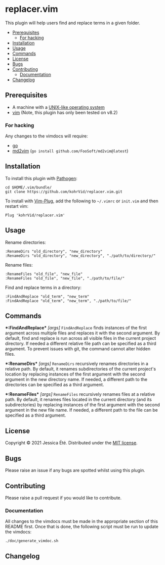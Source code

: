 # replacer.vim

This plugin will help users find and replace terms in a given folder.

<!-- vim-markdown-toc GFM -->

* [Prerequisites](#prerequisites)
  * [For hacking](#for-hacking)
* [Installation](#installation)
* [Usage](#usage)
* [Commands](#commands)
* [License](#license)
* [Bugs](#bugs)
* [Contributing](#contributing)
  * [Documentation](#documentation)
* [Changelog](#changelog)

<!-- vim-markdown-toc -->

## Prerequisites

* A machine with a [UNIX-like operating system](https://en.wikipedia.org/wiki/Unix)
* [vim](https://www.vim.org/) (Note, this plugin has only been tested on v8.2)

### For hacking

Any changes to the vimdocs will require:

  * [go](https://golang.org)
  * [md2vim](https://github.com/FooSoft/md2vim) (`go install github.com/FooSoft/md2vim@latest`)

## Installation

To install this plugin with [Pathogen](https://github.com/tpope/vim-pathogen):

    cd $HOME/.vim/bundle/
    git clone https://github.com/kohrVid/replacer.vim.git

To install with [Vim-Plug](https://github.com/junegunn/vim-plug), add the
following to `~/.vimrc` or `init.vim` and then restart vim:

    Plug 'kohrVid/replacer.vim'

## Usage

Rename directories:

    :RenameDirs "old_directory", "new_directory"
    :RenameDirs "old_directory", "new_directory", "./path/to/directory/"

Rename files:

    :RenameFiles "old_file", "new_file"
    :RenameFiles "old_file", "new_file", "./path/to/file/"

Find and replace terms in a directory:

    :FindAndReplace "old_term", "new_term"
    :FindAndReplace "old_term", "new_term", "./path/to/file/"

## Commands

**\*:FindAndReplace\*** _[args]_      `FindAndReplace` finds instances of the first
                            argument across multiple files and replaces it
                            with the second argument. By default, find and
                            replace is run across all visible files in the
                            current project directory. If needed a different
                            relative file path can be specified as a third
                            argument. To prevent issues with git, the
                            command cannot alter hidden files.

**\*:RenameDirs\*** _[args]_          `RenameDirs` recursively renames directories in
                            a relative path. By default, it renames
                            subdirectories of the current project's location
                            by replacing instances of the first argument
                            with the second argument in the new directory
                            name. If needed, a different path to the
                            directories can be specified as a third
                            argument.

**\*:RenameFiles\*** _[args]_         `RenameFiles` recursively renames files at
                            a relative path. By default, it renames files
                            located in the current directory (and its
                            subdirectories) by replacing instances of the
                            first argument with the second argument in the
                            new file name. If needed, a different path to
                            the file can be specified as a third argument.


## License

Copyright © 2021 Jessica Été. Distributed under the
[MIT license](https://github.com/kohrVid/replacer.vim/blob/master/LICENSE).

## Bugs

Please raise an issue if any bugs are spotted whilst using this plugin.

## Contributing

Please raise a pull request if you would like to contribute.

### Documentation

All changes to the vimdocs must be made in the appropriate section of this
README first. Once that is done, the following script must be run to update the
vimdocs:

    ./doc/generate_vimdoc.sh

## Changelog
